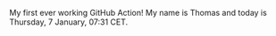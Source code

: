 My first ever working GitHub Action!
My name is Thomas and today is Thursday, 7 January, 07:31 CET. 
